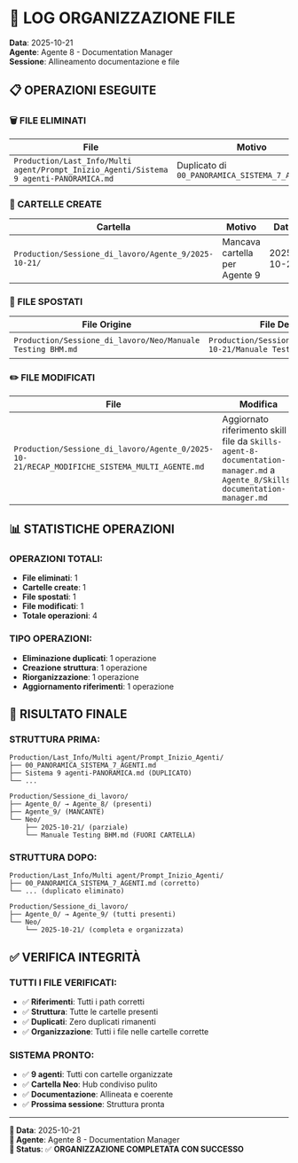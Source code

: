 # 📁 LOG ORGANIZZAZIONE FILE
**Data**: 2025-10-21  
**Agente**: Agente 8 - Documentation Manager  
**Sessione**: Allineamento documentazione e file

## 📋 OPERAZIONI ESEGUITE

### **🗑️ FILE ELIMINATI**
| File | Motivo | Data |
|------|--------|------|
| `Production/Last_Info/Multi agent/Prompt_Inizio_Agenti/Sistema 9 agenti-PANORAMICA.md` | Duplicato di `00_PANORAMICA_SISTEMA_7_AGENTI.md` | 2025-10-21 |

### **📁 CARTELLE CREATE**
| Cartella | Motivo | Data |
|----------|--------|------|
| `Production/Sessione_di_lavoro/Agente_9/2025-10-21/` | Mancava cartella per Agente 9 | 2025-10-21 |

### **📄 FILE SPOSTATI**
| File Origine | File Destinazione | Motivo | Data |
|--------------|-------------------|--------|------|
| `Production/Sessione_di_lavoro/Neo/Manuale Testing BHM.md` | `Production/Sessione_di_lavoro/Neo/2025-10-21/Manuale Testing BHM.md` | Organizzazione cartella Neo | 2025-10-21 |

### **✏️ FILE MODIFICATI**
| File | Modifica | Motivo | Data |
|------|----------|--------|------|
| `Production/Sessione_di_lavoro/Agente_0/2025-10-21/RECAP_MODIFICHE_SISTEMA_MULTI_AGENTE.md` | Aggiornato riferimento skill file da `Skills-agent-8-documentation-manager.md` a `Agente_8/Skills-documentation-manager.md` | Path obsoleto | 2025-10-21 |

## 📊 STATISTICHE OPERAZIONI

### **OPERAZIONI TOTALI**:
- **File eliminati**: 1
- **Cartelle create**: 1
- **File spostati**: 1
- **File modificati**: 1
- **Totale operazioni**: 4

### **TIPO OPERAZIONI**:
- **Eliminazione duplicati**: 1 operazione
- **Creazione struttura**: 1 operazione
- **Riorganizzazione**: 1 operazione
- **Aggiornamento riferimenti**: 1 operazione

## 🎯 RISULTATO FINALE

### **STRUTTURA PRIMA**:
```
Production/Last_Info/Multi agent/Prompt_Inizio_Agenti/
├── 00_PANORAMICA_SISTEMA_7_AGENTI.md
├── Sistema 9 agenti-PANORAMICA.md (DUPLICATO)
└── ...

Production/Sessione_di_lavoro/
├── Agente_0/ → Agente_8/ (presenti)
├── Agente_9/ (MANCANTE)
└── Neo/
    ├── 2025-10-21/ (parziale)
    └── Manuale Testing BHM.md (FUORI CARTELLA)
```

### **STRUTTURA DOPO**:
```
Production/Last_Info/Multi agent/Prompt_Inizio_Agenti/
├── 00_PANORAMICA_SISTEMA_7_AGENTI.md (corretto)
└── ... (duplicato eliminato)

Production/Sessione_di_lavoro/
├── Agente_0/ → Agente_9/ (tutti presenti)
└── Neo/
    └── 2025-10-21/ (completa e organizzata)
```

## ✅ VERIFICA INTEGRITÀ

### **TUTTI I FILE VERIFICATI**:
- ✅ **Riferimenti**: Tutti i path corretti
- ✅ **Struttura**: Tutte le cartelle presenti
- ✅ **Duplicati**: Zero duplicati rimanenti
- ✅ **Organizzazione**: Tutti i file nelle cartelle corrette

### **SISTEMA PRONTO**:
- ✅ **9 agenti**: Tutti con cartelle organizzate
- ✅ **Cartella Neo**: Hub condiviso pulito
- ✅ **Documentazione**: Allineata e coerente
- ✅ **Prossima sessione**: Struttura pronta

---
**📅 Data**: 2025-10-21  
**👤 Agente**: Agente 8 - Documentation Manager  
**🎯 Status**: ✅ **ORGANIZZAZIONE COMPLETATA CON SUCCESSO**
